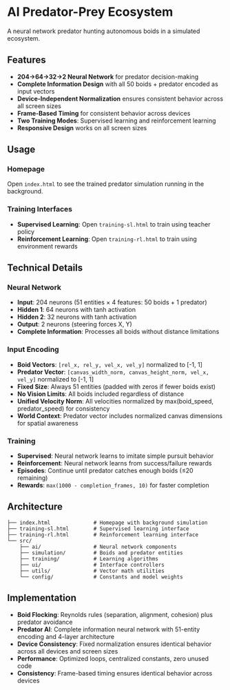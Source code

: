 # AI Predator-Prey Ecosystem

A neural network predator hunting autonomous boids in a simulated ecosystem.

## Features

- **204→64→32→2 Neural Network** for predator decision-making
- **Complete Information Design** with all 50 boids + predator encoded as input vectors
- **Device-Independent Normalization** ensures consistent behavior across all screen sizes
- **Frame-Based Timing** for consistent behavior across devices
- **Two Training Modes**: Supervised learning and reinforcement learning
- **Responsive Design** works on all screen sizes

## Usage

### Homepage
Open `index.html` to see the trained predator simulation running in the background.

### Training Interfaces
- **Supervised Learning**: Open `training-sl.html` to train using teacher policy
- **Reinforcement Learning**: Open `training-rl.html` to train using environment rewards

## Technical Details

### Neural Network
- **Input**: 204 neurons (51 entities × 4 features: 50 boids + 1 predator)
- **Hidden 1**: 64 neurons with tanh activation
- **Hidden 2**: 32 neurons with tanh activation
- **Output**: 2 neurons (steering forces X, Y)
- **Complete Information**: Processes all boids without distance limitations

### Input Encoding
- **Boid Vectors**: `[rel_x, rel_y, vel_x, vel_y]` normalized to [-1, 1]
- **Predator Vector**: `[canvas_width_norm, canvas_height_norm, vel_x, vel_y]` normalized to [-1, 1]
- **Fixed Size**: Always 51 entities (padded with zeros if fewer boids exist)
- **No Vision Limits**: All boids included regardless of distance
- **Unified Velocity Norm**: All velocities normalized by max(boid_speed, predator_speed) for consistency
- **World Context**: Predator vector includes normalized canvas dimensions for spatial awareness

### Training
- **Supervised**: Neural network learns to imitate simple pursuit behavior
- **Reinforcement**: Neural network learns from success/failure rewards
- **Episodes**: Continue until predator catches enough boids (≤20 remaining)
- **Rewards**: `max(1000 - completion_frames, 10)` for faster completion

## Architecture

```
├── index.html              # Homepage with background simulation
├── training-sl.html        # Supervised learning interface  
├── training-rl.html        # Reinforcement learning interface
└── src/
    ├── ai/                 # Neural network components
    ├── simulation/         # Boids and predator entities
    ├── training/           # Learning algorithms
    ├── ui/                 # Interface controllers
    ├── utils/              # Vector math utilities
    └── config/             # Constants and model weights
```

## Implementation

- **Boid Flocking**: Reynolds rules (separation, alignment, cohesion) plus predator avoidance
- **Predator AI**: Complete information neural network with 51-entity encoding and 4-layer architecture
- **Device Consistency**: Fixed normalization ensures identical behavior across all devices and screen sizes
- **Performance**: Optimized loops, centralized constants, zero unused code
- **Consistency**: Frame-based timing ensures identical behavior across devices 